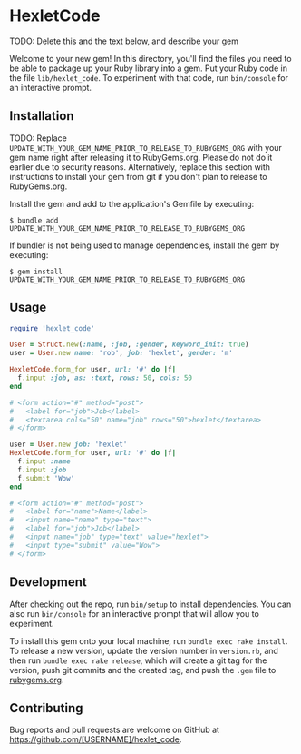 # HexletCode

TODO: Delete this and the text below, and describe your gem

Welcome to your new gem! In this directory, you'll find the files you need to be able to package up your Ruby library into a gem. Put your Ruby code in the file `lib/hexlet_code`. To experiment with that code, run `bin/console` for an interactive prompt.

## Installation

TODO: Replace `UPDATE_WITH_YOUR_GEM_NAME_PRIOR_TO_RELEASE_TO_RUBYGEMS_ORG` with your gem name right after releasing it to RubyGems.org. Please do not do it earlier due to security reasons. Alternatively, replace this section with instructions to install your gem from git if you don't plan to release to RubyGems.org.

Install the gem and add to the application's Gemfile by executing:

    $ bundle add UPDATE_WITH_YOUR_GEM_NAME_PRIOR_TO_RELEASE_TO_RUBYGEMS_ORG

If bundler is not being used to manage dependencies, install the gem by executing:

    $ gem install UPDATE_WITH_YOUR_GEM_NAME_PRIOR_TO_RELEASE_TO_RUBYGEMS_ORG

## Usage
```ruby
require 'hexlet_code'

User = Struct.new(:name, :job, :gender, keyword_init: true)
user = User.new name: 'rob', job: 'hexlet', gender: 'm'

HexletCode.form_for user, url: '#' do |f|
  f.input :job, as: :text, rows: 50, cols: 50
end

# <form action="#" method="post">
#   <label for="job">Job</label>
#   <textarea cols="50" name="job" rows="50">hexlet</textarea>
# </form>

user = User.new job: 'hexlet'
HexletCode.form_for user, url: '#' do |f|
  f.input :name
  f.input :job
  f.submit 'Wow'
end

# <form action="#" method="post">
#   <label for="name">Name</label>
#   <input name="name" type="text">
#   <label for="job">Job</label>
#   <input name="job" type="text" value="hexlet">
#   <input type="submit" value="Wow">
# </form>
```

## Development

After checking out the repo, run `bin/setup` to install dependencies. You can also run `bin/console` for an interactive prompt that will allow you to experiment.

To install this gem onto your local machine, run `bundle exec rake install`. To release a new version, update the version number in `version.rb`, and then run `bundle exec rake release`, which will create a git tag for the version, push git commits and the created tag, and push the `.gem` file to [rubygems.org](https://rubygems.org).

## Contributing

Bug reports and pull requests are welcome on GitHub at https://github.com/[USERNAME]/hexlet_code.

